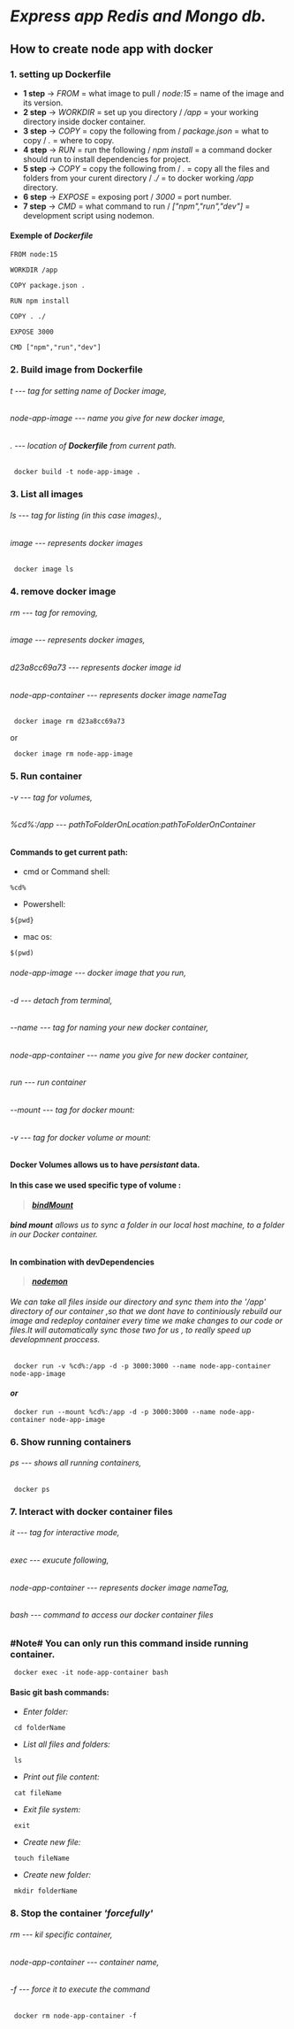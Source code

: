 # ***Express app Redis and Mongo db.***

## **How to create node app with docker**

### **1. setting up Dockerfile**
- **1 step** -> _FROM_ = what image to pull / _node:15_ = name of the image and its version. 
- **2 step** -> _WORKDIR_ = set up you directory / _/app_ = your working directory inside docker container.
- **3 step** -> _COPY_ = copy the following from /  _package.json_ = what to copy / _._ = where to copy.
- **4 step** -> _RUN_ = run the following  / _npm install_ = a command docker should run to install dependencies for project.
- **5 step** -> _COPY_ = copy the following from / _._ = copy all the files and folders from your curent directory / _./_ = to docker working _/app_ directory.
- **6 step** -> _EXPOSE_ = exposing port / _3000_ = port number.
- **7 step** -> _CMD_ = what command  to run / _["npm","run","dev"]_ = development script using nodemon.

#### **Exemple of _Dockerfile_**
```
FROM node:15

WORKDIR /app

COPY package.json .

RUN npm install

COPY . ./

EXPOSE 3000

CMD ["npm","run","dev"]
```



### **2. Build image from Dockerfile**
###### _t_ --- tag for setting name of Docker image,
###### _node-app-image_ --- name you give for new docker image,
###### _._ --- location of ***Dockerfile*** from current path.

```
 docker build -t node-app-image . 
```



### **3. List all images**
###### _ls_ --- tag for listing (in this case images).,
###### _image_ --- represents docker images

```
 docker image ls  
```



### **4. remove docker image**
###### _rm_ --- tag for removing,
###### _image_ --- represents docker images,
###### _d23a8cc69a73_ --- represents docker image id
###### _node-app-container_ --- represents docker image nameTag

```
 docker image rm d23a8cc69a73  
```
or
```
 docker image rm node-app-image  
```



### **5. Run container**
###### _-v_ --- tag for volumes,
###### _%cd%:/app_ --- _pathToFolderOnLocation:pathToFolderOnContainer_

#### **Commands to get current path:** 
- cmd or Command shell:  
```
%cd%
```
- Powershell:  
```
${pwd}
```
- mac os:  
```
$(pwd)
```
###### _node-app-image_ --- docker image that you run,
###### _-d_ --- detach from terminal,
###### _--name_ --- tag  for naming your new docker container,
###### _node-app-container_ --- name you give for new docker container,
###### _run_ --- run container
###### _--mount_ --- tag for docker mount:
###### _-v_ --- tag for docker volume or mount:

#### **Docker Volumes** allows us to have ***persistant*** data.
#### In this case we used specific type of volume :
> ***[bindMount](https://docs.docker.com/storage/bind-mounts/)***
###### **bind mount** allows us to sync a folder in our _local host machine_, to a folder in our _Docker container_.
#### In combination with devDependencies
> ***[nodemon](https://www.npmjs.com/package/nodemon)*** 
###### We can take all files inside our directory and sync them into the _'/app'_ directory of our container ,so that we dont have to continiously rebuild our image and redeploy container every time we make changes to our code or files.It will automatically _sync_ those two for us , to really speed up developmnent proccess.
```
 docker run -v %cd%:/app -d -p 3000:3000 --name node-app-container node-app-image
```
#### ***or***
```
 docker run --mount %cd%:/app -d -p 3000:3000 --name node-app-container node-app-image
```



### **6. Show running containers**
###### _ps_ --- shows all running containers,

```
 docker ps
```



### **7. Interact with docker container files**
###### _it_ --- tag for interactive mode,
###### _exec_ --- exucute following,
###### _node-app-container_ --- represents docker image nameTag,
###### _bash_ --- command to access our docker container files

### **#Note#** You can only run this command inside running container.

``` 
 docker exec -it node-app-container bash 
```

#### Basic git bash commands:
- _Enter folder:_
``` 
 cd folderName
```
- _List all files and folders:_
``` 
 ls 
```
- _Print out file content:_
``` 
 cat fileName
```
- _Exit file system:_
``` 
 exit 
```
- _Create new file:_
``` 
 touch fileName 
```
- _Create new folder:_
``` 
 mkdir folderName
```



### **8. Stop the container _'forcefully'_**
###### _rm_ --- kil specific container,
###### _node-app-container_ --- container name,
###### _-f_ --- force it to execute the command

```
 docker rm node-app-container -f
```